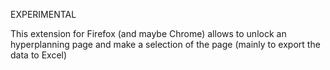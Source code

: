EXPERIMENTAL

This extension for Firefox (and maybe Chrome) allows to unlock an hyperplanning page and make a selection of the page (mainly to export the data to Excel)
